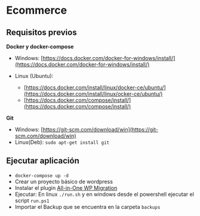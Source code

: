 # Ecommerce

## Requisitos previos

**Docker y docker-compose**

* Windows: [https://docs.docker.com/docker-for-windows/install/](https://docs.docker.com/docker-for-windows/install/)

* Linux (Ubuntu):
     - [https://docs.docker.com/install/linux/docker-ce/ubuntu/](https://docs.docker.com/install/linux/ocker-ce/ubuntu/)
     - [https://docs.docker.com/compose/install/](https://docs.docker.com/compose/install/)

**Git**
* Windows: [https://git-scm.com/download/win](https://git-scm.com/download/win)
* Linux(Deb): `sudo apt-get install git`


## Ejecutar aplicación

  - `docker-compose up -d`
  - Crear un proyecto básico de wordpress
  - Instalar el plugin [All-in-One WP Migration](https://wordpress.org/plugins/all-in-one-wp-migration/)
  - Ejecutar: En linux `./run.sh` y en windows desde el powershell ejecutar el script `run.ps1`
  - Importar el Backup que se encuentra en la carpeta `backups`
  
